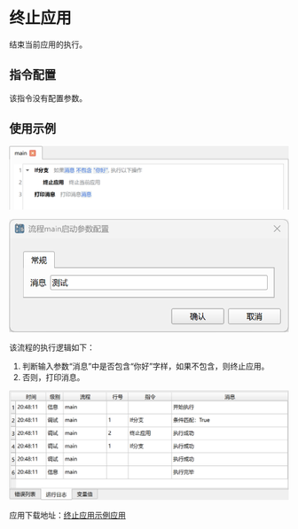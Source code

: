 # 终止应用

结束当前应用的执行。

## 指令配置

该指令没有配置参数。

## 使用示例

![流程截图](exit_demo.png)

![流程启动参数配置](exit_demo_config.png)

该流程的执行逻辑如下：

1. 判断输入参数“消息”中是否包含“你好”字样，如果不包含，则终止应用。
2. 否则，打印消息。

![流程运行日志](exit_demo_log.png)

应用下载地址：[终止应用示例应用](../../examples/exit_demo.zip)

